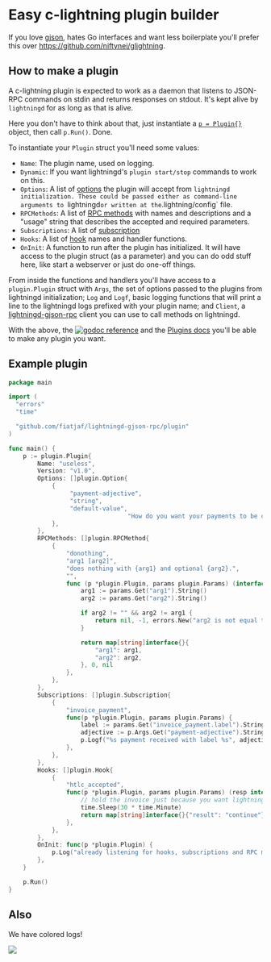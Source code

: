 # Easy c-lightning plugin builder

If you love [gjson](https://github.com/tidwall/gjson), hates Go interfaces and want less boilerplate you'll prefer this over https://github.com/niftynei/glightning.

## How to make a plugin

A c-lightning plugin is expected to work as a daemon that listens to JSON-RPC commands on stdin and returns responses on stdout. It's kept alive by `lightningd` for as long as that is alive.

Here you don't have to think about that, just instantiate a [`p = Plugin{}`](https://godoc.org/github.com/fiatjaf/lightningd-gjson-rpc/plugin#Plugin) object, then call `p.Run()`. Done.

To instantiate your `Plugin` struct you'll need some values:

* `Name`: The plugin name, used on logging.
* `Dynamic`: If you want lightningd's `plugin start/stop` commands to work on this.
* `Options`: A list of [options](https://godoc.org/github.com/fiatjaf/lightningd-gjson-rpc/plugin#Option) the plugin will accept from `lightningd initialization. These could be passed either as command-line arguments to `lightningd` or written at the `.lightning/config` file.
* `RPCMethods`: A list of [RPC methods](https://godoc.org/github.com/fiatjaf/lightningd-gjson-rpc/plugin#RPCMethod) with names and descriptions and a "usage" string that describes the accepted and required parameters.
* `Subscriptions`: A list of [subscription](https://godoc.org/github.com/fiatjaf/lightningd-gjson-rpc/plugin#Subscription)
* `Hooks`: A list of [hook](https://godoc.org/github.com/fiatjaf/lightningd-gjson-rpc/plugin#Hook) names and handler functions.
* `OnInit`: A function to run after the plugin has initialized. It will have access to the plugin struct (as a parameter) and you can do odd stuff here, like start a webserver or just do one-off things.

From inside the functions and handlers you'll have access to a `plugin.Plugin` struct with `Args`, the set of options passed to the plugins from lightningd initialization; `Log` and `Logf`, basic logging functions that will print a line to the lightningd logs prefixed with your plugin name; and `Client`, a [lightningd-gjson-rpc](https://godoc.org/github.com/fiatjaf/lightningd-gjson-rpc#Client) client you can use to call methods on lightningd.

With the above, the [![godoc reference](https://img.shields.io/badge/godoc-reference-blue.svg)](https://godoc.org/github.com/fiatjaf/lightningd-gjson-rpc/plugin) and the [Plugins docs](https://lightning.readthedocs.io/PLUGINS.html#hooks) you'll be able to make any plugin you want.

## Example plugin

```go
package main

import (
  "errors"
  "time"

  "github.com/fiatjaf/lightningd-gjson-rpc/plugin"
)

func main() {
    p := plugin.Plugin{
        Name: "useless",
        Version: "v1.0",
        Options: []plugin.Option{
            {
                 "payment-adjective",
                 "string",
                 "default-value",
								 "How do you want your payments to be called.",
            },
        },
        RPCMethods: []plugin.RPCMethod{
            {
                "donothing",
                "arg1 [arg2]",
                "does nothing with {arg1} and optional {arg2}.",
                "",
                func (p *plugin.Plugin, params plugin.Params) (interface{}, int, error) {
                    arg1 := params.Get("arg1").String()
                    arg2 := params.Get("arg2").String()

                    if arg2 != "" && arg2 != arg1 {
                        return nil, -1, errors.New("arg2 is not equal to arg1!")
                    }

                    return map[string]interface{}{
                        "arg1": arg1,
                        "arg2": arg2,
                    }, 0, nil
                },
            },
        },
        Subscriptions: []plugin.Subscription{
            {
                "invoice_payment",
                func(p *plugin.Plugin, params plugin.Params) {
                    label := params.Get("invoice_payment.label").String()
                    adjective := p.Args.Get("payment-adjective").String()
                    p.Logf("%s payment received with label %s", adjective, label)
                },
            },
        },
        Hooks: []plugin.Hook{
            {
                "htlc_accepted",
                func(p *plugin.Plugin, params plugin.Params) (resp interface{}) {
                    // hold the invoice just because you want lightning to fail
                    time.Sleep(30 * time.Minute)
                    return map[string]interface{}{"result": "continue"}
                },
            },
        },
        OnInit: func(p *plugin.Plugin) {
            p.Log("already listening for hooks, subscriptions and RPC methods")
        },
    }

    p.Run()
}
```

## Also

We have colored logs!

![](screenshot.png)
